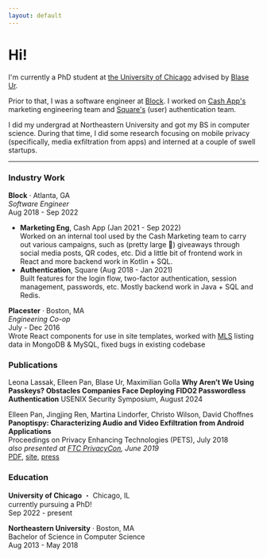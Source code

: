 ```yaml
---
layout: default
---
```

# Hi!

I'm currently a PhD student at [the University of Chicago](https://www.uchicago.edu/) advised by [Blase Ur](https://www.blaseur.com/).   

Prior to that, I was a software engineer at [Block](https://block.xyz/). I worked on [Cash App's](https://cash.app/) marketing engineering team and [Square's](https://squareup.com/us/en) (user) authentication team.

I did my undergrad at Northeastern University and got my BS in computer science. During that time, I did some research focusing on mobile privacy (specifically, media exfiltration from apps) and interned at a couple of swell startups.

---

### Industry Work
**Block** · Atlanta, GA  
*Software Engineer*  
Aug 2018 - Sep 2022
- **Marketing Eng**, Cash App (Jan 2021 - Sep 2022)  
Worked on an internal tool used by the Cash Marketing team to carry out various campaigns, such as (pretty large 🤑) giveaways through social media posts, QR codes, etc. Did a little bit of frontend work in React and more backend work in Kotlin + SQL. 
- **Authentication**, Square (Aug 2018 - Jan 2021)  
Built features for the login flow, two-factor authentication, session management, passwords, etc. Mostly backend work in Java + SQL and Redis.

**Placester** · Boston, MA  
*Engineering Co-op*  
July - Dec 2016  
Wrote React components for use in site templates, worked with [MLS](https://en.wikipedia.org/wiki/Multiple_listing_service) listing data in MongoDB & MySQL, fixed bugs in existing codebase  

### Publications
Leona Lassak, Elleen Pan, Blase Ur, Maximilian Golla
**Why Aren’t We Using Passkeys? Obstacles Companies Face Deploying FIDO2 Passwordless Authentication**
USENIX Security Symposium, August 2024

Elleen Pan, Jingjing Ren, Martina Lindorfer, Christo Wilson, David Choffnes  
**Panoptispy: Characterizing Audio and Video Exfiltration from Android Applications**  
Proceedings on Privacy Enhancing Technologies (PETS), July 2018  
*also presented at [FTC PrivacyCon](https://www.ftc.gov/news-events/events-calendar/privacycon-2019), June 2019*  
[PDF](/files/panoptispy.pdf), [site](https://recon.meddle.mobi/panoptispy/index.html), [press](/press)  

### Education
**University of Chicago** ・ Chicago, IL  
currently pursuing a PhD!   
Sep 2022 - present  
  
**Northeastern University** · Boston, MA  
Bachelor of Science in Computer Science  
Aug 2013 -  May 2018


